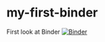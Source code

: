 # my-first-binder
First look at Binder
[![Binder](https://mybinder.org/badge_logo.svg)](https://mybinder.org/v2/gh/greywidget/my-first-binder/HEAD)
